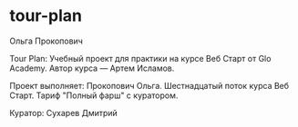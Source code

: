 # tour-plan

Ольга Прокопович

Tour Plan:
Учебный проект для практики на курсе Веб Старт от Glo Academy. Автор курса — Артем Исламов.

Проект выполняет:
Прокопович Ольга. Шестнадцатый поток курса Веб Старт. Тариф "Полный фарш" с куратором.

Куратор:
Сухарев Дмитрий
